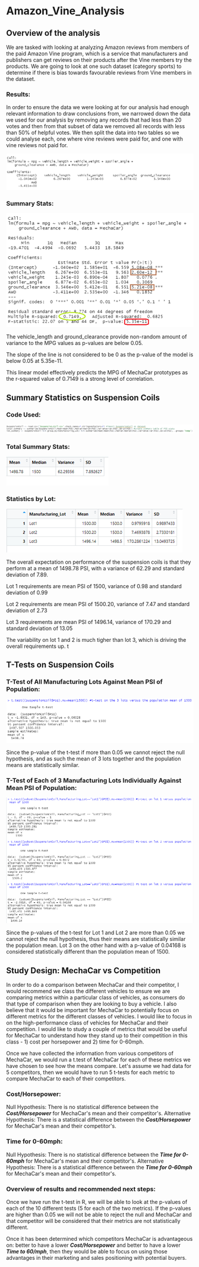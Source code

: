 # Amazon_Vine_Analysis

## Overview of the analysis
We are tasked with looking at analyzing Amazon reviews from members of the paid Amazon Vine program, which is a service that manufacturers and publishers can get reviews on their products after the Vine members try the products.  We are going to look at one such dataset (category sports) to determine if there is bias towards favourable reviews from Vine members in the dataset.

### Results:
In order to ensure the data we were looking at for our analysis had enough relevant information to draw conclusions from, we narrowed down the data we used for our analysis by removing any records that had less than 20 votes and then from that subset of data we removed all records with less than 50% of helpful votes. We then split the data into two tables so we could analyse each, one where vine reviews were paid for, and one with vine reviews not paid for.

![Slope results](https://github.com/tessiertodd/MechaCar_Statistical_Analysis/blob/main/Deliverable%201%20coefficients.png)

### Summary Stats:
![Linear chart results](https://github.com/tessiertodd/MechaCar_Statistical_Analysis/blob/main/Deliverable%201.png)

The vehicle_length and ground_clearance provide non-random amount of variance to the MPG values as p-values are below 0.05.

The slope of the line is not considered to be 0 as the p-value of the model is below 0.05 at 5.35e-11.

This linear model effectively predicts the MPG of MechaCar prototypes as the r-squared value of 0.7149 is a strong level of correlation.



## Summary Statistics on Suspension Coils
### Code Used:
![Code snippet](https://github.com/tessiertodd/MechaCar_Statistical_Analysis/blob/main/Deliverable%202%20-%20code.png)

### Total Summary Stats:
![Total summary](https://github.com/tessiertodd/MechaCar_Statistical_Analysis/blob/main/Deliverable%202%20-%20total_summary.png)

### Statistics by Lot:
![Lot stats](https://github.com/tessiertodd/MechaCar_Statistical_Analysis/blob/main/Deliverable%202%20-%20lot_summary.png)

The overall expectation on performance of the suspension coils is that they perform at a mean of 1498.78 PSI, with a variance of 62.29 and standard deviation of 7.89.

Lot 1 requirements are mean PSI of 1500, variance of 0.98 and standard deviation of 0.99

Lot 2 requirements are mean PSI of 1500.20, variance of 7.47 and standard deviation of 2.73

Lot 3 requirements are mean PSI of 1496.14, variance of 170.29 and standard deviation of 13.05

The variability on lot 1 and 2 is much tigher than lot 3, which is driving the overall requirements up.
t

## T-Tests on Suspension Coils
### T-Test of All Manufacturing Lots Against Mean PSI of Population:
![All lots versus population](https://github.com/tessiertodd/MechaCar_Statistical_Analysis/blob/main/Deliverable%203%20-%20all%20lots%20together%20versus%20population.png)

Since the p-value of the t-test if more than 0.05 we cannot reject the null hypothesis, and as such the mean of 3 lots together and the population means are statistically similar.


### T-Test of Each of 3 Manufacturing Lots Individually Against Mean PSI of Population:
![Each lot versus population](https://github.com/tessiertodd/MechaCar_Statistical_Analysis/blob/main/Deliverable%203%20-%20each%20lot%20versus%20population.png)

Since the p-values of the t-test for Lot 1 and Lot 2 are more than 0.05 we cannot reject the null hypothesis, thus their means are statistically similar the population mean. Lot 3 on the other hand with a p-value of 0.04168 is considered statistically different than the population mean of 1500.


## Study Design: MechaCar vs Competition
In order to do a comparison between MechaCar and their competitor, I would recommend we class the different vehicles to ensure we are comparing metrics within a particular class of vehicles, as consumers do that type of comparison when they are looking to buy a vehicle.  I also believe that it would be important for MechaCar to potentially focus on different metrics for the different classes of vehicles. I would like to focus in on the high-performance class of vehicles for MechaCar and their competition. I would like to study a couple of metrics that would be useful for MechaCar to understand how they stand up to their competition in this class - 1) cost per horsepower and 2) time for 0-60mph.

Once we have collected the information from various competitors of MechaCar, we would run a t.test of MechaCar for each of these metrics we have chosen to see how the means compare. Let's assume we had data for 5 competitors, then we would have to run 5 t-tests for each metric to compare MechaCar to each of their competitors.

### Cost/Horsepower:
Null Hypothesis: There is no statistical difference between the ***Cost/Horsepower*** for MechaCar's mean and their competitor's.
Alternative Hypothesis: There is a statistical difference between the ***Cost/Horsepower*** for MechaCar's mean and their competitor's.

### Time for 0-60mph:
Null Hypothesis: There is no statistical difference between the ***Time for 0-60mph*** for MechaCar's mean and their competitor's.
Alternative Hypothesis: There is a statistical difference between the ***Time for 0-60mph*** for MechaCar's mean and their competitor's.

### Overview of results and recommended next steps:
Once we have run the t-test in R, we will be able to look at the p-values of each of the 10 different tests (5 for each of the two metrics). If the p-values are higher than 0.05 we will not be able to reject the null and MechaCar and that competitor will be considered that their metrics are not statistically different.

Once it has been determined which competitors MechaCar is advantageous on: better to have a lower ***Cost/Horsepower*** and better to have a lower ***Time to 60/mph***, then they would be able to focus on using those advantages in their marketing and sales positioning with potential buyers.
